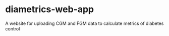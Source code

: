 # diametrics-web-app
A website for uploading CGM and FGM data to calculate metrics of diabetes control

